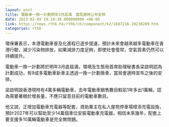 ```yaml
---
layout: post
title: 電動車一換一計劃明年3月屆滿　當局適時公布安排
date: 2023-02-09 19:10:38.000000000 +08:00
link: https://news.rthk.hk/rthk/ch/component/k2/1687216-20230209.htm
categories: rthk
---
```


環保署表示，本港電動車普及化進程已逐步提速，預計未來會越來越多電動車在香港行駛，減少污染物排放，如果減排力度足夠，即使社會復常，空氣質素仍然可以持續提升。

電動車一換一計劃將於明年3月底屆滿，環境及生態局首席助理秘書長梁啟明認為計劃成功，有9成多電動車新車主透過一換一計劃換車，當局會適時宣布之後的安排。

梁啟明說香港現時有4萬多輛電動車，去年電動車銷售數目較前1年多出1萬輛，認為需要著眼於增長量，不應只留意目前的電動車數目。

他又說，正增加電動車充電器等配套，資助業主在私人屋苑停車場增添充電設施，預計2027年可以幫助至少14萬個車位安裝電動車充電器，相信未來幾年，配套上要支援多10萬輛電動車是完全無問題。

